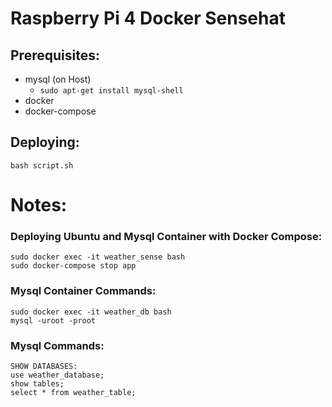 # Raspberry Pi 4 Docker Sensehat

## Prerequisites:

- mysql (on Host)
  -  `sudo apt-get install mysql-shell`
- docker
- docker-compose

## Deploying:
```
bash script.sh
```

# Notes:

### Deploying Ubuntu and Mysql Container with Docker Compose:
```
sudo docker exec -it weather_sense bash
sudo docker-compose stop app
```

### Mysql Container Commands:
```
sudo docker exec -it weather_db bash
mysql -uroot -proot
```


### Mysql Commands:
```
SHOW DATABASES:
use weather_database;
show tables;
select * from weather_table;
```

